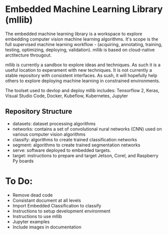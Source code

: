 # Embedded Machine Learning Library (mllib)

<p> The embedded machine learning library is a workspace to explore embedding computer vision 
machine learning algorithms.  It's scope is the full supervised machine learning workflow - 
(acquiring, annotating, training, testing, optimizing, deploying, validation).  mllib is
based on cloud-native arctitecture througout.  

<p>mllib is currently a sandbox to explore ideas and techniques.  As such it is a useful location 
to experament with new techniques.  It is not currently a stable repository with consistent 
interfaces.  As sush, it will hopefully help others to explore deploying machine learning in
constrained environments.

<p>The toolset used to devlop and deploy mllib includes:  Tensorflow 2, Keras, Visual Studio Code, 
Docker, Kubeflow, Kubernetes, Jupyter

## Repository Structure
- datasets: dataset processing algorithms
- networks: contains a set of convolutional nural networks (CNN) used on various computer vision algorithms
- classify: algorithms to create trained classification networks
- segment: algorithms to create trained segmentation networks
- serve: software deployed to embedded targets.
- target: instructions to prepare and target Jetson, Corel, and Raspberry Py boards


# To Do:
- Remove dead code
- Consistant document at all levels
- Import Embedded Classification to classify
- Instructions to setup development environment
- Instructions to use mllib
- Jupyter examples
- Include images in documentation